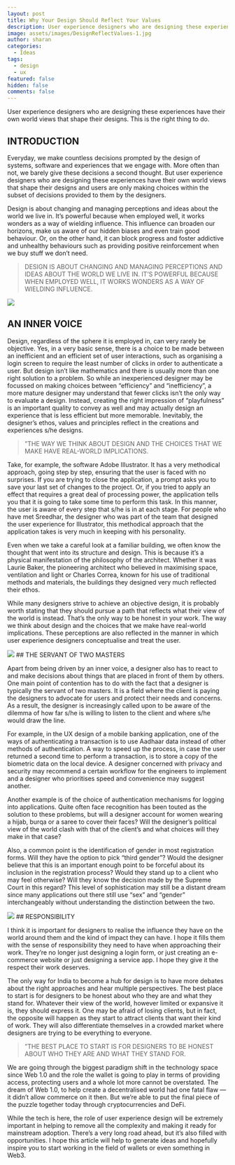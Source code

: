 ```yaml
---
layout: post
title: Why Your Design Should Reflect Your Values
description: User experience designers who are designing these experiences have their own world views that shape their designs
image: assets/images/DesignReflectValues-1.jpg
author: sharan
categories:
  - Ideas
tags:
  - design
  - ux
featured: false
hidden: false
comments: false
---
```

User experience designers who are designing these experiences have their own world views that shape their designs. This is the right thing to do.

## INTRODUCTION

Everyday, we make countless decisions prompted by the design of systems, software and experiences that we engage with. More often than not, we barely give these decisions a second thought. But user experience designers who are designing these experiences have their own world views that shape their designs and users are only making choices within the subset of decisions provided to them by the designers.

Design is about changing and managing perceptions and ideas about the world we live in. It’s powerful because when employed well, it works wonders as a way of wielding influence. This influence can broaden our horizons, make us aware of our hidden biases and even train good behaviour. Or, on the other hand, it can block progress and foster addictive and unhealthy behaviours such as providing positive reinforcement when we buy stuff we don’t need.

> DESIGN IS ABOUT CHANGING AND MANAGING PERCEPTIONS AND IDEAS ABOUT THE WORLD WE LIVE IN. IT’S POWERFUL BECAUSE WHEN EMPLOYED WELL, IT WORKS WONDERS AS A WAY OF WIELDING INFLUENCE.

<img src="../assets/images/DesignReflectValues-2.webp">

## AN INNER VOICE

Design, regardless of the sphere it is employed in, can very rarely be objective. Yes, in a very basic sense, there is a choice to be made between an inefficient and an efficient set of user interactions, such as organising a login screen to require the least number of clicks in order to authenticate a user. But design isn’t like mathematics and there is usually more than one right solution to a problem. So while an inexperienced designer may be focussed on making choices between “efficiency” and “inefficiency”, a more mature designer may understand that fewer clicks isn’t the only way to evaluate a design. Instead, creating the right impression of “playfulness” is an important quality to convey as well and may actually design an experience that is less efficient but more memorable. Inevitably, the designer’s ethos, values and principles reflect in the creations and experiences s/he designs.

> ”THE WAY WE THINK ABOUT DESIGN AND THE CHOICES THAT WE MAKE HAVE REAL-WORLD IMPLICATIONS. 

Take, for example, the software Adobe Illustrator. It has a very methodical approach, going step by step, ensuring that the user is faced with no surprises. If you are trying to close the application, a prompt asks you to save your last set of changes to the project. Or, if you tried to apply an effect that requires a great deal of processing power, the application tells you that it is going to take some time to perform this task. In this manner, the user is aware of every step that s/he is in at each stage. For people who have met Sreedhar, the designer who was part of the team that designed the user experience for Illustrator, this methodical approach that the application takes is very much in keeping with his personality.

Even when we take a careful look at a familiar building, we often know the thought that went into its structure and design. This is because it’s a physical manifestation of the philosophy of the architect. Whether it was Laurie Baker, the pioneering architect who believed in maximising space, ventilation and light or Charles Correa, known for his use of traditional methods and materials, the buildings they designed very much reflected their ethos.

While many designers strive to achieve an objective design, it is probably worth stating that they should pursue a path that reflects what their view of the world is instead. That’s the only way to be honest in your work. The way we think about design and the choices that we make have real-world implications. These perceptions are also reflected in the manner in which user experience designers conceptualise and treat the user.

<img src="../assets/images/DesignReflectValues-3.webp">
## THE SERVANT OF TWO MASTERS

Apart from being driven by an inner voice, a designer also has to react to and make decisions about things that are placed in front of them by others. One main point of contention has to do with the fact that a designer is typically the servant of two masters. It is a field where the client is paying the designers to advocate for users and protect their needs and concerns. As a result, the designer is increasingly called upon to be aware of the dilemma of how far s/he is willing to listen to the client and where s/he would draw the line.

For example, in the UX design of a mobile banking application, one of the ways of authenticating a transaction is to use Aadhaar data instead of other methods of authentication. A way to speed up the process, in case the user returned a second time to perform a transaction, is to store a copy of the biometric data on the local device. A designer concerned with privacy and security may recommend a certain workflow for the engineers to implement and a designer who prioritises speed and convenience may suggest another.

Another example is of the choice of authentication mechanisms for logging into applications. Quite often face recognition has been touted as the solution to these problems, but will a designer account for women wearing a hijab, burqa or a saree to cover their faces? Will the designer’s political view of the world clash with that of the client’s and what choices will they make in that case?

Also, a common point is the identification of gender in most registration forms. Will they have the option to pick “third gender”? Would the designer believe that this is an important enough point to be forceful about its inclusion in the registration process? Would they stand up to a client who may feel otherwise? Will they know the decision made by the Supreme Court in this regard? This level of sophistication may still be a distant dream since many applications out there still use “sex” and “gender” interchangeably without understanding the distinction between the two.

<img src="../assets/images/DesignReflectValues-4.webp">
## RESPONSIBILITY

I think it is important for designers to realise the influence they have on the world around them and the kind of impact they can have. I hope it fills them with the sense of responsibility they need to have when approaching their work. They’re no longer just designing a login form, or just creating an e-commerce website or just designing a service app. I hope they give it the respect their work deserves.

The only way for India to become a hub for design is to have more debates about the right approaches and hear multiple perspectives. The best place to start is for designers to be honest about who they are and what they stand for. Whatever their view of the world, however limited or expansive it is, they should express it. One may be afraid of losing clients, but in fact, the opposite will happen as they start to attract clients that want their kind of work. They will also differentiate themselves in a crowded market where designers are trying to be everything to everyone.

> ”THE BEST PLACE TO START IS FOR DESIGNERS TO BE HONEST ABOUT WHO THEY ARE AND WHAT THEY STAND FOR. 

We are going through the biggest paradigm shift in the technology space since Web 1.0 and the role the wallet is going to play in terms of providing access, protecting users and a whole lot more cannot be overstated. The dream of Web 1.0, to help create a decentralised world had one fatal flaw — it didn’t allow commerce on it then. But we’re able to put the final piece of the puzzle together today through cryptocurrencies and DeFi.

While the tech is here, the role of user experience design will be extremely important in helping to remove all the complexity and making it ready for mainstream adoption. There’s a very long road ahead, but it’s also filled with opportunities. I hope this article will help to generate ideas and hopefully inspire you to start working in the field of wallets or even something in Web3.